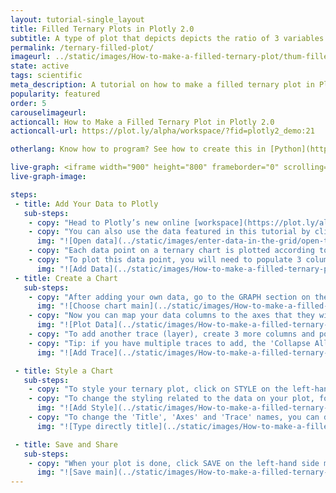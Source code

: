 ```yaml
---
layout: tutorial-single_layout
title: Filled Ternary Plots in Plotly 2.0
subtitle: A type of plot that depicts depicts the ratio of 3 variables on a triangular grid
permalink: /ternary-filled-plot/
imageurl: ../static/images/How-to-make-a-filled-ternary-plot/thum-filled-ternary.png
state: active
tags: scientific
meta_description: A tutorial on how to make a filled ternary plot in Plotly 2.0.
popularity: featured
order: 5
carouselimageurl:
actioncall: How to Make a Filled Ternary Plot in Plotly 2.0
actioncall-url: https://plot.ly/alpha/workspace/?fid=plotly2_demo:21

otherlang: Know how to program? See how to create this in [Python](https://plot.ly/python/ternary-contour/),  [Javascript](https://plot.ly/javascript/ternary-contour/) and [Matlab](https://plot.ly/matlab/ternary-plots/).

live-graph: <iframe width="900" height="800" frameborder="0" scrolling="no" src="https://plot.ly/~plotly2_demo/21.embed"></iframe>
live-graph-image:

steps:
 - title: Add Your Data to Plotly
   sub-steps:
    - copy: "Head to Plotly’s new online [workspace](https://plot.ly/alpha/workspace/) and add your data. You have the option of typing directly in the grid, uploading your file, or entering a URL of an online dataset. Plotly accepts .xls, .xlsx, or .csv files. For more information on how to enter your data, see [this](http://help.plot.ly/add-data-to-the-plotly-grid/) tutorial."
    - copy: "You can also use the data featured in this tutorial by clicking on 'Open This Data in Plotly' on the left-hand side. It'll open in your workspace."
      img: "![Open data](../static/images/enter-data-in-the-grid/open-this-data.png)"
    - copy: "Each data point on a ternary chart is plotted according to its relative composition with respects to the 3 main axes. For example, the data point (0.6, 0.2, 0.2) represents a data point that is made up of 60% of axis 1, 20% of axis 2, 20% of axis 3, this sums up to 100% of this point's composition with relation to axes A, B, and C."
    - copy: "To plot this data point, you will need to populate 3 columns on the grid, each column will then be mapped to one of the 3 axes. To add an additional data point to the graph, you will need to add an additional row to these 3 columns. In the example below, you can see how we would enter data to plot 3 data points onto our ternary plot."
      img: "![Add Data](../static/images/How-to-make-a-filled-ternary-plot/data-formatting.png)"
 - title: Create a Chart
   sub-steps:
    - copy: "After adding your own data, go to the GRAPH section on the left-hand side menu of the workspace and select 'Ternary plot' from the 'Chart Type' dropdown menu."
      img: "![Choose chart main](../static/images/How-to-make-a-filled-ternary-plot/select-ternary.png)"
    - copy: "Now you can map your data columns to the axes that they will represent on the ternary graph. Once this mapping is complete, the data points you've entered into the grid will appear on the ternary plot."
      img: "![Plot Data](../static/images/How-to-make-a-filled-ternary-plot/data-plotting.png)"
    - copy: "To add another trace (layer), create 3 more columns and populate them with your data for the next trace. You can also reuse the same columns, if relevant, on multiple traces. Once your data for the second trace is added, you will have to map your columns to axes for the second trace, just like we did for the first trace. To do so, click on the '+Trace' button in the upper right corner of the GRAPH panel. Assign the columns you've created for the second trace to their respective A, B, C axes. You should now see two traces on your filled ternary plot."
    - copy: "Tip: if you have multiple traces to add, the 'Collapse All' button may be useful to easily get back to the specific trace that you want to work on."
      img: "![Add Trace](../static/images/How-to-make-a-filled-ternary-plot/second-trace.png)"

 - title: Style a Chart
   sub-steps:
    - copy: "To style your ternary plot, click on STYLE on the left-hand side menu of the workspace and play around with the styling of your plot."
    - copy: "To change the styling related to the data on your plot, for example, add filling to the area we've delimited in our plot, go to ‘Traces’ under the STYLE tab, and change the 'Fill'. A note with regards to filling, the styling option 'To Next' will only work if there are multiple traces and one completely encloses the other, unless this is the case, this option should not be used and 'To Self' should be used instead. Also with regards to colors, certain colors and typefaces are available only with a PRO subscription. Click [here](https://plot.ly/products/cloud/) to upgrade!"
      img: "![Add Style](../static/images/How-to-make-a-filled-ternary-plot/filled-shape.png)"
    - copy: "To change the 'Title', 'Axes' and 'Trace' names, you can do so directly on the graph by double-clicking on the corresponding area. Further styling is also possible under the 'Layout' and 'Axes' sections of the STYLE menu. Note that to style trace names, the 'Legend' needs to be set to visible, if it is not the case, go to the 'Legend' section under the STYLE menu and select the option 'Show'."
      img: "![Type directly title](../static/images/How-to-make-a-filled-ternary-plot/titles.png)"

 - title: Save and Share
   sub-steps:
    - copy: "When your plot is done, click SAVE on the left-hand side menu. Give your PLOT and DATA a filename and select them as 'Public' or 'Private'. For more information on how sharing works, including the difference between private, public, and secret sharing, visit [this](http://help.plot.ly/save-share-and-export-in-plotly/) page."
      img: "![Save main](../static/images/How-to-make-a-filled-ternary-plot/saving.png)"
---
```

